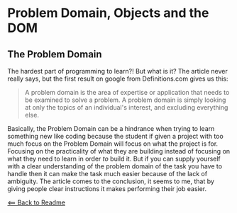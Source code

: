 # Problem Domain, Objects and the DOM

## The Problem Domain

The hardest part of programming to learn?! But what is it? The article never really says, but the first result on google from Definitions.com gives us this:
>A problem domain is the area of expertise or application that needs to be examined to solve a problem. A problem domain is simply looking at only the topics of an individual's interest, and excluding everything else.

Basically, the Problem Domain can be a hindrance when trying to learn something new like coding because the student if given a project with too much focus on the Problem Domain will focus on what the project is for. Focusing on the practicality of what they are building instead of focusing on what they need to learn in order *to* build it. But if you can supply yourself with a clear understanding of the problem domain of the task you have to handle then it can make the task much easier because of the lack of ambiguity. The article comes to the conclusion, it seems to me, that by giving people clear instructions it makes performing their job easier.




[<== Back to Readme](README.md)
